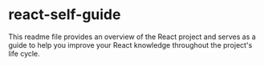 # react-self-guide

This readme file provides an overview of the React project and serves as a guide to help you improve your React knowledge throughout the project's life cycle.
